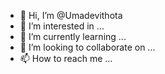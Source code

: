 - 👋 Hi, I’m @Umadevithota
- 👀 I’m interested in ...
- 🌱 I’m currently learning ...
- 💞️ I’m looking to collaborate on ...
- 📫 How to reach me ...

<!---
Umadevithota/Umadevithota is a ✨ special ✨ repository because its `README.md` (this file) appears on your GitHub profile.
You can click the Preview link to take a look at your changes.
--->
